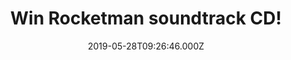 ---
campaign-uuid: "c-8649508e-9516-4357-adff-281e1dac6641"
type: "Competition"
category: "Music"
date: "2019-05-28T09:26:46.000Z"
end-date: "2019-06-28T23:59:00.000Z"
disable-form: false
is_promoted: false
has_entry_page: true
title: "Win Rocketman soundtrack CD!"
competition-description: "<p>We have on our hands the soundtrack of the biographical\
  \ musical drama film based on the life of musician Elton John: Rocketman. The Bitch\
  \ is Back, I Want Love, Your Song… are some of the greatest hits you could find\
  \ in the soundtrack of the year.</p>\n<p>A great cd to add to your collection. Click\
  \ below for a chance to win.</p>\n"
hero-header: "Win Rocketman soundtrack CD!"
terms-confirmation: "N/A"
banner-img: "https://assets.expresslyapp.com/asset-606f2455-1d63-4894-9fcf-047d4dccb65b.jpg"
logo-left-href: "aaa.nme.com"
logo-left-image: "https://assets.expresslyapp.com/asset-9498786c-0d8a-4e74-a6c0-8fc90d47d024.jpg"
logo-left-title: "NME AAA"
bg-image-hero: "https://assets.expresslyapp.com/asset-a341c879-165a-451d-be60-aaaadbabfe26.jpg"
bg-image-first: "https://assets.expresslyapp.com/asset-a1ff0547-8d42-4653-82c2-9d2e66f55464.jpg"
section1-content: "<p>Rocketman is a 2019 biographical musical drama film based on\
  \ the life of musician Elton John. The film is directed by Dexter Fletcher and written\
  \ by Lee Hall. The film follows John's early days as a prodigy at the Royal Academy\
  \ of Music up to his eventual musical partnership with Bernie Taupin. The film is\
  \ titled after John's 1972 song \"Rocket Man\".</p>\n"
entry-title: "Win Rocketman soundtrack CD!"
entry-content: "<p>Enter the draw to win Rocketman soundtrack CD  by completing the\
  \ form below before 23:59 on the 28th  of June  2019.</p>\n"
has-winner: true
winner-title: "CONGRATULATIONS to Kevin W. who won the soundtrack of the year: Rocketman!"
winner-banner: "https://assets.expresslyapp.com/asset-a982a86c-8616-4d9d-855b-297fa69c9aba.jpg"
prize-description: "Rocketman soundtrack CD."
special-conditions: "Multiple entries are allowed up to one every day.\r\nThis competition\
  \ is also available on: http://club.expressly.io/competitons/rocketman-cd-giveaway"
country-restrictions:
- "GB"
---